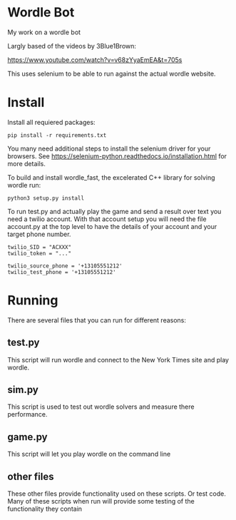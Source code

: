 # Wordle Bot

My work on a wordle bot

Largly based of the videos by 3Blue1Brown:

https://www.youtube.com/watch?v=v68zYyaEmEA&t=705s

This uses selenium to be able to run against the actual wordle website.  

# Install

Install all requiered packages:

```
pip install -r requirements.txt
```

You many need additional steps to install the selenium driver for your browsers.  See https://selenium-python.readthedocs.io/installation.html for more details.

To build and install wordle_fast, the excelerated C++ library for solving wordle run:

```
python3 setup.py install
```

To run test.py and actually play the game and send a result over text you need a twilio account.  With that account setup
you will need the file account.py at the top level to have the details of your account and your target phone number.

```
twilio_SID = "ACXXX"
twilio_token = "..."

twilio_source_phone = '+13105551212'
twilio_test_phone = '+13105551212'
```

# Running 

There are several files that you can run for different reasons:

## test.py

This script will run wordle and connect to the New York Times site and play wordle.  

## sim.py

This script is used to test out wordle solvers and measure there performance.  

## game.py

This script will let you play wordle on the command line

## other files

These other files provide functionality used on these scripts.  Or test code.  Many of these scripts when run will provide 
some testing of the functionality they contain